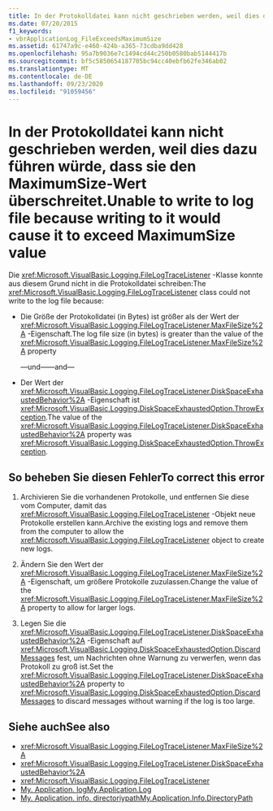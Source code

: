 ```yaml
---
title: In der Protokolldatei kann nicht geschrieben werden, weil dies dazu führen würde, dass sie den MaximumSize-Wert überschreitet.
ms.date: 07/20/2015
f1_keywords:
- vbrApplicationLog_FileExceedsMaximumSize
ms.assetid: 61747a9c-e460-424b-a365-73cdba9dd428
ms.openlocfilehash: 95a7b9036e7c1494cd44c250b0580bab5144417b
ms.sourcegitcommit: bf5c5850654187705bc94cc40ebfb62fe346ab02
ms.translationtype: MT
ms.contentlocale: de-DE
ms.lasthandoff: 09/23/2020
ms.locfileid: "91059456"
---
```

# <a name="unable-to-write-to-log-file-because-writing-to-it-would-cause-it-to-exceed-maximumsize-value"></a><span data-ttu-id="11b5a-102">In der Protokolldatei kann nicht geschrieben werden, weil dies dazu führen würde, dass sie den MaximumSize-Wert überschreitet.</span><span class="sxs-lookup"><span data-stu-id="11b5a-102">Unable to write to log file because writing to it would cause it to exceed MaximumSize value</span></span>

<span data-ttu-id="11b5a-103">Die <xref:Microsoft.VisualBasic.Logging.FileLogTraceListener> -Klasse konnte aus diesem Grund nicht in die Protokolldatei schreiben:</span><span class="sxs-lookup"><span data-stu-id="11b5a-103">The <xref:Microsoft.VisualBasic.Logging.FileLogTraceListener> class could not write to the log file because:</span></span>  
  
- <span data-ttu-id="11b5a-104">Die Größe der Protokolldatei (in Bytes) ist größer als der Wert der <xref:Microsoft.VisualBasic.Logging.FileLogTraceListener.MaxFileSize%2A> -Eigenschaft.</span><span class="sxs-lookup"><span data-stu-id="11b5a-104">The log file size (in bytes) is greater than the value of the <xref:Microsoft.VisualBasic.Logging.FileLogTraceListener.MaxFileSize%2A> property</span></span>  
  
     <span data-ttu-id="11b5a-105">—und—</span><span class="sxs-lookup"><span data-stu-id="11b5a-105">—and—</span></span>  
  
- <span data-ttu-id="11b5a-106">Der Wert der <xref:Microsoft.VisualBasic.Logging.FileLogTraceListener.DiskSpaceExhaustedBehavior%2A> -Eigenschaft ist <xref:Microsoft.VisualBasic.Logging.DiskSpaceExhaustedOption.ThrowException>.</span><span class="sxs-lookup"><span data-stu-id="11b5a-106">The value of the <xref:Microsoft.VisualBasic.Logging.FileLogTraceListener.DiskSpaceExhaustedBehavior%2A> property was <xref:Microsoft.VisualBasic.Logging.DiskSpaceExhaustedOption.ThrowException>.</span></span>  
  
## <a name="to-correct-this-error"></a><span data-ttu-id="11b5a-107">So beheben Sie diesen Fehler</span><span class="sxs-lookup"><span data-stu-id="11b5a-107">To correct this error</span></span>  
  
1. <span data-ttu-id="11b5a-108">Archivieren Sie die vorhandenen Protokolle, und entfernen Sie diese vom Computer, damit das <xref:Microsoft.VisualBasic.Logging.FileLogTraceListener> -Objekt neue Protokolle erstellen kann.</span><span class="sxs-lookup"><span data-stu-id="11b5a-108">Archive the existing logs and remove them from the computer to allow the <xref:Microsoft.VisualBasic.Logging.FileLogTraceListener> object to create new logs.</span></span>  
  
2. <span data-ttu-id="11b5a-109">Ändern Sie den Wert der <xref:Microsoft.VisualBasic.Logging.FileLogTraceListener.MaxFileSize%2A> -Eigenschaft, um größere Protokolle zuzulassen.</span><span class="sxs-lookup"><span data-stu-id="11b5a-109">Change the value of the <xref:Microsoft.VisualBasic.Logging.FileLogTraceListener.MaxFileSize%2A> property to allow for larger logs.</span></span>  
  
3. <span data-ttu-id="11b5a-110">Legen Sie die <xref:Microsoft.VisualBasic.Logging.FileLogTraceListener.DiskSpaceExhaustedBehavior%2A> -Eigenschaft auf <xref:Microsoft.VisualBasic.Logging.DiskSpaceExhaustedOption.DiscardMessages> fest, um Nachrichten ohne Warnung zu verwerfen, wenn das Protokoll zu groß ist.</span><span class="sxs-lookup"><span data-stu-id="11b5a-110">Set the <xref:Microsoft.VisualBasic.Logging.FileLogTraceListener.DiskSpaceExhaustedBehavior%2A> property to <xref:Microsoft.VisualBasic.Logging.DiskSpaceExhaustedOption.DiscardMessages> to discard messages without warning if the log is too large.</span></span>  
  
## <a name="see-also"></a><span data-ttu-id="11b5a-111">Siehe auch</span><span class="sxs-lookup"><span data-stu-id="11b5a-111">See also</span></span>

- <xref:Microsoft.VisualBasic.Logging.FileLogTraceListener.MaxFileSize%2A>
- <xref:Microsoft.VisualBasic.Logging.FileLogTraceListener.DiskSpaceExhaustedBehavior%2A>
- <xref:Microsoft.VisualBasic.Logging.FileLogTraceListener>
- [<span data-ttu-id="11b5a-112">My. Application. log</span><span class="sxs-lookup"><span data-stu-id="11b5a-112">My.Application.Log</span></span>](xref:Microsoft.VisualBasic.ApplicationServices.ApplicationBase.Log)
- [<span data-ttu-id="11b5a-113">My. Application. info. directoriypath</span><span class="sxs-lookup"><span data-stu-id="11b5a-113">My.Application.Info.DirectoryPath</span></span>](xref:Microsoft.VisualBasic.ApplicationServices.ApplicationBase.Log)
